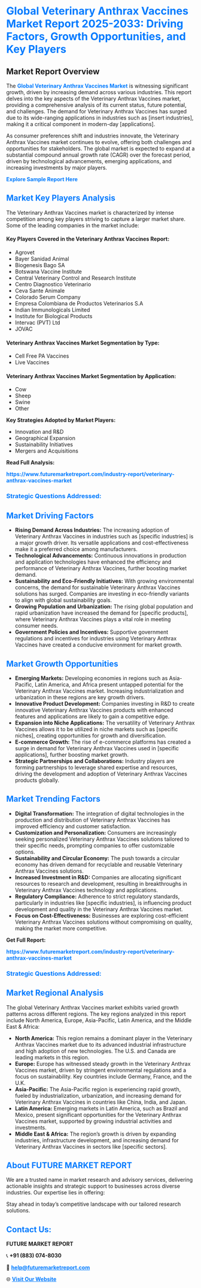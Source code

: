 <h1 style="color: #007BFF;">Global Veterinary Anthrax Vaccines Market Report 2025-2033: Driving Factors, Growth Opportunities, and Key Players</h1>

<section id="overview">
<h2>Market Report Overview</h2>
<p>The <a href="https://www.futuremarketreport.com/industry-report/veterinary-anthrax-vaccines-market" style="color: #007BFF; text-decoration: none;"><strong>Global Veterinary Anthrax Vaccines Market</strong></a> is witnessing significant growth, driven by increasing demand across various industries. This report delves into the key aspects of the Veterinary Anthrax Vaccines market, providing a comprehensive analysis of its current status, future potential, and challenges. The demand for Veterinary Anthrax Vaccines has surged due to its wide-ranging applications in industries such as [insert industries], making it a critical component in modern-day [applications].</p>
<p>As consumer preferences shift and industries innovate, the Veterinary Anthrax Vaccines market continues to evolve, offering both challenges and opportunities for stakeholders. The global market is expected to expand at a substantial compound annual growth rate (CAGR) over the forecast period, driven by technological advancements, emerging applications, and increasing investments by major players.</p>
</section>

<section id="overview">
<p><a href="https://www.futuremarketreport.com/request-sample/reportId=102174" style="color: #007BFF; text-decoration: none;"><strong>Explore Sample Report Here</strong></a></p>
</section>

<section id="key-players">
<h2 style="color: #007BFF;">Market Key Players Analysis</h2>
<p>The Veterinary Anthrax Vaccines market is characterized by intense competition among key players striving to capture a larger market share. Some of the leading companies in the market include:</p>
<h4>Key Players Covered in the Veterinary Anthrax Vaccines Report:</h4>
<ul><li>Agrovet</li><li>Bayer Sanidad Animal</li><li>Biogenesis Bago SA</li><li>Botswana Vaccine Institute</li><li>Central Veterinary Control and Research Institute</li><li>Centro Diagnostico Veterinario</li><li>Ceva Sante Animale</li><li>Colorado Serum Company</li><li>Empresa Colombiana de Productos Veterinarios S.A</li><li>Indian Immunologicals Limited</li><li>Institute for Biological Products</li><li>Intervac (PVT) Ltd</li><li>JOVAC</li></ul>
<h4>Veterinary Anthrax Vaccines Market Segmentation by Type:</h4>
<ul><li>Cell Free PA Vaccines</li><li>Live Vaccines</li></ul>

<h4>Veterinary Anthrax Vaccines Market Segmentation by Application:</h4>
<ul><li>Cow</li><li>Sheep</li><li>Swine</li><li>Other</li></ul>
<p><strong>Key Strategies Adopted by Market Players:</strong></p>
<ul>
<li>Innovation and R&D</li>
<li>Geographical Expansion</li>
<li>Sustainability Initiatives</li>
<li>Mergers and Acquisitions</li>
</ul>
</section>

<section>
<p><strong>Read Full Analysis: </strong></p><a href="https://www.futuremarketreport.com/industry-report/veterinary-anthrax-vaccines-market" style="color: #007BFF; text-decoration: none;"><strong>https://www.futuremarketreport.com/industry-report/veterinary-anthrax-vaccines-market</strong></a>
<h3 style="color: #007BFF;">Strategic Questions Addressed:</h3>
</section>

<section id="driving-factors">
<h2 style="color: #007BFF;">Market Driving Factors</h2>
<ul>
<li><strong>Rising Demand Across Industries:</strong> The increasing adoption of Veterinary Anthrax Vaccines in industries such as [specific industries] is a major growth driver. Its versatile applications and cost-effectiveness make it a preferred choice among manufacturers.</li>
<li><strong>Technological Advancements:</strong> Continuous innovations in production and application technologies have enhanced the efficiency and performance of Veterinary Anthrax Vaccines, further boosting market demand.</li>
<li><strong>Sustainability and Eco-Friendly Initiatives:</strong> With growing environmental concerns, the demand for sustainable Veterinary Anthrax Vaccines solutions has surged. Companies are investing in eco-friendly variants to align with global sustainability goals.</li>
<li><strong>Growing Population and Urbanization:</strong> The rising global population and rapid urbanization have increased the demand for [specific products], where Veterinary Anthrax Vaccines plays a vital role in meeting consumer needs.</li>
<li><strong>Government Policies and Incentives:</strong> Supportive government regulations and incentives for industries using Veterinary Anthrax Vaccines have created a conducive environment for market growth.</li>
</ul>
</section>

<section id="growth-opportunities">
<h2 style="color: #007BFF;">Market Growth Opportunities</h2>
<ul>
<li><strong>Emerging Markets:</strong> Developing economies in regions such as Asia-Pacific, Latin America, and Africa present untapped potential for the Veterinary Anthrax Vaccines market. Increasing industrialization and urbanization in these regions are key growth drivers.</li>
<li><strong>Innovative Product Development:</strong> Companies investing in R&D to create innovative Veterinary Anthrax Vaccines products with enhanced features and applications are likely to gain a competitive edge.</li>
<li><strong>Expansion into Niche Applications:</strong> The versatility of Veterinary Anthrax Vaccines allows it to be utilized in niche markets such as [specific niches], creating opportunities for growth and diversification.</li>
<li><strong>E-commerce Growth:</strong> The rise of e-commerce platforms has created a surge in demand for Veterinary Anthrax Vaccines used in [specific applications], further boosting market growth.</li>
<li><strong>Strategic Partnerships and Collaborations:</strong> Industry players are forming partnerships to leverage shared expertise and resources, driving the development and adoption of Veterinary Anthrax Vaccines products globally.</li>
</ul>
</section>

<section id="trending-factors">
<h2 style="color: #007BFF;">Market Trending Factors</h2>
<ul>
<li><strong>Digital Transformation:</strong> The integration of digital technologies in the production and distribution of Veterinary Anthrax Vaccines has improved efficiency and customer satisfaction.</li>
<li><strong>Customization and Personalization:</strong> Consumers are increasingly seeking personalized Veterinary Anthrax Vaccines solutions tailored to their specific needs, prompting companies to offer customizable options.</li>
<li><strong>Sustainability and Circular Economy:</strong> The push towards a circular economy has driven demand for recyclable and reusable Veterinary Anthrax Vaccines solutions.</li>
<li><strong>Increased Investment in R&D:</strong> Companies are allocating significant resources to research and development, resulting in breakthroughs in Veterinary Anthrax Vaccines technology and applications.</li>
<li><strong>Regulatory Compliance:</strong> Adherence to strict regulatory standards, particularly in industries like [specific industries], is influencing product development and quality in the Veterinary Anthrax Vaccines market.</li>
<li><strong>Focus on Cost-Effectiveness:</strong> Businesses are exploring cost-efficient Veterinary Anthrax Vaccines solutions without compromising on quality, making the market more competitive.</li>
</ul>
</section>

<section>
<p><strong>Get Full Report: </strong></p><a href="https://www.futuremarketreport.com/industry-report/veterinary-anthrax-vaccines-market" style="color: #007BFF; text-decoration: none;"><strong>https://www.futuremarketreport.com/industry-report/veterinary-anthrax-vaccines-market</strong></a>
<h3 style="color: #007BFF;">Strategic Questions Addressed:</h3>
</section>


<section id="regional-analysis">
<h2 style="color: #007BFF;">Market Regional Analysis</h2>
<p>The global Veterinary Anthrax Vaccines market exhibits varied growth patterns across different regions. The key regions analyzed in this report include North America, Europe, Asia-Pacific, Latin America, and the Middle East & Africa:</p>
<ul>
<li><strong>North America:</strong> This region remains a dominant player in the Veterinary Anthrax Vaccines market due to its advanced industrial infrastructure and high adoption of new technologies. The U.S. and Canada are leading markets in this region.</li>
<li><strong>Europe:</strong> Europe has witnessed steady growth in the Veterinary Anthrax Vaccines market, driven by stringent environmental regulations and a focus on sustainability. Key countries include Germany, France, and the U.K.</li>
<li><strong>Asia-Pacific:</strong> The Asia-Pacific region is experiencing rapid growth, fueled by industrialization, urbanization, and increasing demand for Veterinary Anthrax Vaccines in countries like China, India, and Japan.</li>
<li><strong>Latin America:</strong> Emerging markets in Latin America, such as Brazil and Mexico, present significant opportunities for the Veterinary Anthrax Vaccines market, supported by growing industrial activities and investments.</li>
<li><strong>Middle East & Africa:</strong> The region’s growth is driven by expanding industries, infrastructure development, and increasing demand for Veterinary Anthrax Vaccines in sectors like [specific sectors].</li>
</ul>
</section>

<footer>
<h2 style="color: #007BFF;">About FUTURE MARKET REPORT</h2>
<p>We are a trusted name in market research and advisory services, delivering actionable insights and strategic support to businesses across diverse industries. Our expertise lies in offering:</p>

<p>Stay ahead in today’s competitive landscape with our tailored research solutions.</p>

<h2 style="color: #007BFF;">Contact Us:</h2>
<p><strong>FUTURE MARKET REPORT</strong></p>
<p>📞 <strong>+91 (883) 074-8030</strong></p>
<p>📧 <strong><a href="mailto:help@futuremarketreport.com" style="color: #007BFF;">help@futuremarketreport.com</a></strong></p>
<p>🌐 <strong><a href="https://www.futuremarketreport.com/" style="color: #007BFF;">Visit Our Website</a></strong></p>
</footer>